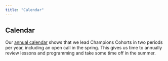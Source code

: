 ```yaml
---
title: "Calendar"
---
```


## Calendar

Our [annual calendar](https://docs.google.com/spreadsheets/d/e/2PACX-1vTVNX6ooeRAB_c3XOWhuM4RspXaMAwDFi21Yx9PT-Ll4MS5RMV3Ima82SfnpiX95aZJAZJNHq3bzjuS/pubhtml?gid=1078499611&single=true) shows that we lead Champions Cohorts in two periods per year, including an open call in the spring. This gives us time to annually review lessons and programming and take some time off in the summer.

